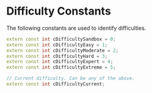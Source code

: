 # Difficulty Constants

The following constants are used to identify difficulties.

```cpp title="Difficulty Constants"
extern const int cDifficultySandbox = 0;
extern const int cDifficultyEasy = 1;
extern const int cDifficultyModerate = 2;
extern const int cDifficultyHard = 3;
extern const int cDifficultyExpert = 4;
extern const int cDifficultyExtreme = 5;

// Current difficulty. Can be any of the above.
extern const int cDifficultyCurrent;
```